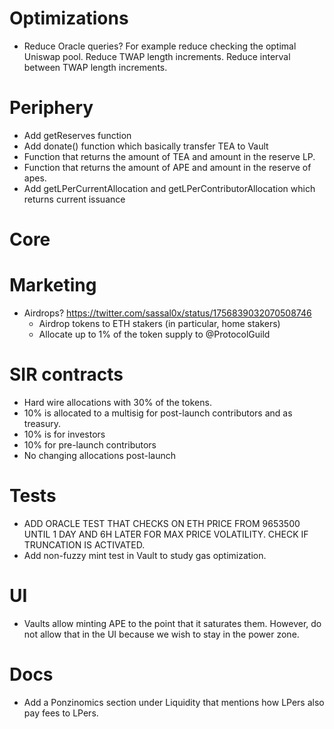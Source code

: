 # Optimizations

-   Reduce Oracle queries? For example reduce checking the optimal Uniswap pool. Reduce TWAP length increments. Reduce interval between TWAP length increments.

# Periphery

-   Add getReserves function
-   Add donate() function which basically transfer TEA to Vault
-   Function that returns the amount of TEA and amount in the reserve LP.
-   Function that returns the amount of APE and amount in the reserve of apes.
-   Add getLPerCurrentAllocation and getLPerContributorAllocation which returns current issuance

# Core

# Marketing

-   Airdrops? https://twitter.com/sassal0x/status/1756839032070508746
    -   Airdrop tokens to ETH stakers (in particular, home stakers)
    -   Allocate up to 1% of the token supply to @ProtocolGuild

# SIR contracts

-   Hard wire allocations with 30% of the tokens.
-   10% is allocated to a multisig for post-launch contributors and as treasury.
-   10% is for investors
-   10% for pre-launch contributors
-   No changing allocations post-launch

# Tests

-   ADD ORACLE TEST THAT CHECKS ON ETH PRICE FROM 9653500 UNTIL 1 DAY AND 6H LATER FOR MAX PRICE VOLATILITY. CHECK IF TRUNCATION IS ACTIVATED.
-   Add non-fuzzy mint test in Vault to study gas optimization.

# UI

-   Vaults allow minting APE to the point that it saturates them. However, do not allow that in the UI because we wish to stay in the power zone.

# Docs

-   Add a Ponzinomics section under Liquidity that mentions how LPers also pay fees to LPers.
